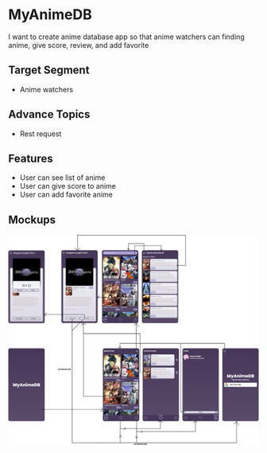 # MyAnimeDB

I want to create anime database app so that anime watchers can finding anime, give score, review, and add favorite

## Target Segment

- Anime watchers

## Advance Topics

- Rest request

## Features

- User can see list of anime
- User can give score to anime
- User can add favorite anime

## Mockups

![](https://github.com/mekas/mb1313600022/blob/master/1313618030/MyAnimeDBMOckup.jpg)
